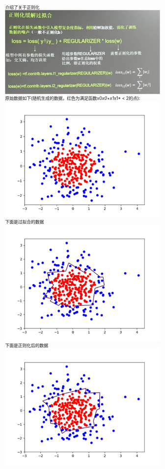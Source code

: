 介绍了关于正则化<br>
![regularizer](https://github.com/WRAllen/LearnTensorflow/blob/master/img_storage/regularizer.png)<br>
原始数据如下(随机生成的数据，红色为满足函数x0*x0+x1*x1* < 2的点):<br>
![原始数据](https://github.com/WRAllen/LearnTensorflow/blob/master/img_storage/regularizer_1.png)<br>
下面是过拟合的数据<br>
![过拟合](https://github.com/WRAllen/LearnTensorflow/blob/master/img_storage/regularizer_2.png)<br>
下面是正则化后的数据<br>
![正则化后](https://github.com/WRAllen/LearnTensorflow/blob/master/img_storage/regularizer_3.png)<br>